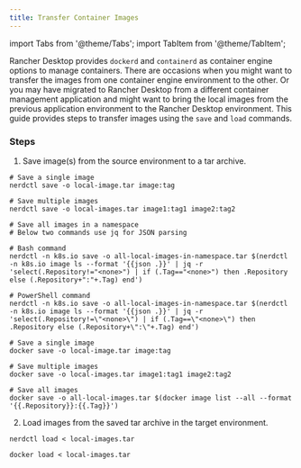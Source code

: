 ```yaml
---
title: Transfer Container Images
---
```


import Tabs from '@theme/Tabs';
import TabItem from '@theme/TabItem';

Rancher Desktop provides `dockerd` and `containerd` as container engine options to manage containers. There are occasions when you might want to transfer the images from one container engine environment to the other. Or you may have migrated to Rancher Desktop from a different container management application and might want to bring the local images from the previous application environment to the Rancher Desktop environment.  This guide provides steps to transfer images using the `save` and `load` commands.

### Steps

1. Save image(s) from the source environment to a tar archive.

<Tabs groupId="container-runtime">
  <TabItem value="nerdctl" default>

```
# Save a single image
nerdctl save -o local-image.tar image:tag

# Save multiple images
nerdctl save -o local-images.tar image1:tag1 image2:tag2

# Save all images in a namespace 
# Below two commands use jq for JSON parsing

# Bash command
nerdctl -n k8s.io save -o all-local-images-in-namespace.tar $(nerdctl -n k8s.io image ls --format '{{json .}}' | jq -r 'select(.Repository!="<none>") | if (.Tag=="<none>") then .Repository else (.Repository+":"+.Tag) end')

# PowerShell command
nerdctl -n k8s.io save -o all-local-images-in-namespace.tar $(nerdctl -n k8s.io image ls --format '{{json .}}' | jq -r 'select(.Repository!=\"<none>\") | if (.Tag==\"<none>\") then .Repository else (.Repository+\":\"+.Tag) end')

```

  </TabItem>
  <TabItem value="docker">

```
# Save a single image
docker save -o local-image.tar image:tag

# Save multiple images
docker save -o local-images.tar image1:tag1 image2:tag2

# Save all images
docker save -o all-local-images.tar $(docker image list --all --format '{{.Repository}}:{{.Tag}}') 
```

  </TabItem>
</Tabs>

2. Load images from the saved tar archive in the target environment.

<Tabs groupId="container-runtime">
  <TabItem value="nerdctl" default>

```
nerdctl load < local-images.tar
```

  </TabItem>
  <TabItem value="docker">

```
docker load < local-images.tar
```

  </TabItem>
</Tabs>